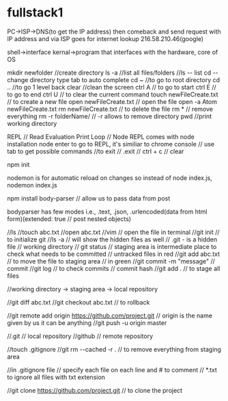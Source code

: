 # fullstack1
PC->ISP->DNS(to get the IP address) then comeback and send request with IP address and via ISP goes for internet lookup
216.58.210.46(google)

shell->interface
kernal->program that interfaces with the hardware, core of OS

mkdir newfolder //create directory
ls -a //list all files/folders //ls -- list
cd -- change directory  type tab to auto complete
cd ~ //to go to root directory
cd .. //to go 1 level back
clear //clean the screen
ctrl A // to go to start
ctrl E // to go to end
ctrl U // to clear the current command
touch newFileCreate.txt // to create a new file
open newFileCreate.txt // open the file
open -a Atom newFileCreate.txt
rm newFileCreate.txt // to delete the file
rm * // remove everything
rm -r folderName/ // -r allows to remove directory
pwd //print working directory

REPL // Read Evaluation Print Loop // Node REPL comes with node installation
node enter to go to REPL, it's similiar to chrome console // use tab to get possible commands
//to exit // .exit // ctrl + c // clear 

npm init

nodemon is for automatic reload on changes so instead of node index.js, nodemon index.js

npm install body-parser // allow us to pass data from post

bodyparser has few modes i.e., .text, .json, .urlencoded(data from html form)(extended: true // post nested objects)

//ls
//touch abc.txt
//open abc.txt
//vim // open the file in terminal
//git init // to initialize git
//ls -a // will show the hidden files as well // .git - is a hidden file // working directory
// git status // staging area is intermediate place to check what needs to be committed // untracked files in red
//git add abc.txt // to move the file to staging area // in green
//git commit -m "message" // commit
//git log // to check commits // commit hash
//git add . // to stage all files

//working directory -> staging area -> local repository

//git diff abc.txt
//git checkout abc.txt // to rollback

//git remote add origin https://github.com/project.git // origin is the name given by us it can be anything
//git push -u origin master

//.git // local repository
//github // remote repository

//touch .gitignore
//git rm --cached -r . // to remove everything from staging area

//in .gitignore file // specify each file on each line and # to comment // *.txt to ignore all files with txt extension

//git clone https://github.com/project.git // to clone the project